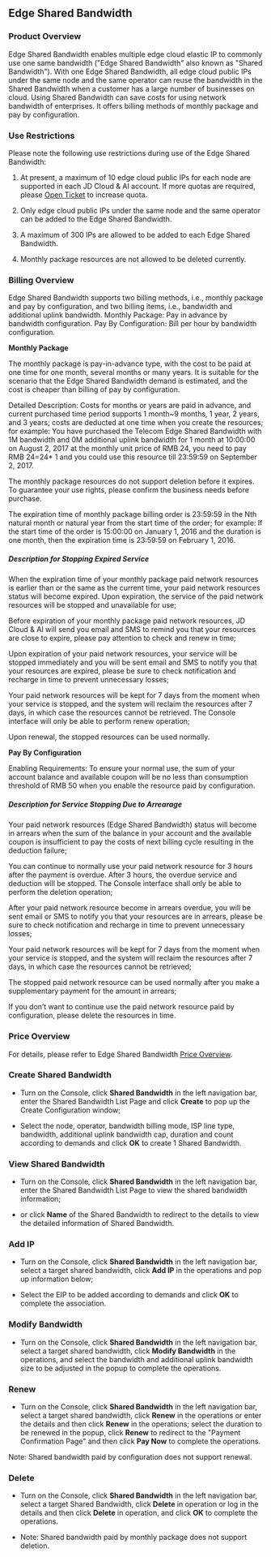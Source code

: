 ## Edge Shared Bandwidth

### Product Overview

Edge Shared Bandwidth enables multiple edge cloud elastic IP to commonly use one same bandwidth ("Edge Shared Bandwidth" also known as "Shared Bandwidth"). With one Edge Shared Bandwidth, all edge cloud public IPs under the same node and the same operator can reuse the bandwidth in the Shared Bandwidth when a customer has a large number of businesses on cloud.  Using Shared Bandwidth can save costs for using network bandwidth of enterprises. It offers billing methods of monthly package and pay by configuration.


### Use Restrictions

Please note the following use restrictions during use of the Edge Shared Bandwidth:

1. At present, a maximum of 10 edge cloud public IPs for each node are supported in each JD Cloud & AI account. If more quotas are required, please [Open Ticket](https://ticket.jdcloud.com/applyorder/submit) to increase quota.<br/>

2. Only edge cloud public IPs under the same node and the same operator can be added to the Edge Shared Bandwidth.<br/>

3. A maximum of 300 IPs are allowed to be added to each Edge Shared Bandwidth.<br/>

4. Monthly package resources are not allowed to be deleted currently.<br/>

### Billing Overview

Edge Shared Bandwidth supports two billing methods, i.e., monthly package and pay by configuration, and two billing items, i.e., bandwidth and additional uplink bandwidth. Monthly Package: Pay in advance by bandwidth configuration. Pay By Configuration: Bill per hour by bandwidth configuration.

**Monthly Package**

The monthly package is pay-in-advance type, with the cost to be paid at one time for one month, several months or many years. It is suitable for the scenario that the Edge Shared Bandwidth demand is estimated, and the cost is cheaper than billing of pay by configuration.

Detailed Description:
Costs for months or years are paid in advance, and current purchased time period supports 1 month~9 months, 1 year, 2 years, and 3 years; costs are deducted at one time when you create the resources; for example: You have purchased the Telecom Edge Shared Bandwidth with 1M bandwidth and 0M additional uplink bandwidth for 1 month at 10:00:00 on August 2, 2017 at the monthly unit price of RMB 24, you need to pay RMB 24=24* 1 and you could use this resource till 23:59:59 on September 2, 2017.

The monthly package resources do not support deletion before it expires. To guarantee your use rights, please confirm the business needs before purchase.

The expiration time of monthly package billing order is 23:59:59 in the Nth natural month or natural year from the start time of the order; for example: If the start time of the order is 15:00:00 on January 1, 2016 and the duration is one month, then the expiration time is 23:59:59 on February 1, 2016.

##### Description for Stopping Expired Service

When the expiration time of your monthly package paid network resources is earlier than or the same as the current time, your paid network resources status will become expired. Upon expiration, the service of the paid network resources will be stopped and unavailable for use;

Before expiration of your monthly package paid network resources, JD Cloud & AI will send you email and SMS to remind you that your resources are close to expire, please pay attention to check and renew in time;

Upon expiration of your paid network resources, your service will be stopped immediately and you will be sent email and SMS to notify you that your resources are expired, please be sure to check notification and recharge in time to prevent unnecessary losses;

Your paid network resources will be kept for 7 days from the moment when your service is stopped, and the system will reclaim the resources after 7 days, in which case the resources cannot be retrieved. The Console interface will only be able to perform renew operation;

Upon renewal, the stopped resources can be used normally.

**Pay By Configuration**

Enabling Requirements: To ensure your normal use, the sum of your account balance and available coupon will be no less than consumption threshold of RMB 50 when you enable the resource paid by configuration.

##### Description for Service Stopping Due to Arrearage

Your paid network resources (Edge Shared Bandwidth) status will become in arrears when the sum of the balance in your account and the available coupon is insufficient to pay the costs of next billing cycle resulting in the deduction failure;

You can continue to normally use your paid network resource for 3 hours after the payment is overdue. After 3 hours, the overdue service and deduction will be stopped. The Console interface shall only be able to perform the deletion operation;

After your paid network resource become in arrears overdue, you will be sent email or SMS to notify you that your resources are in arrears, please be sure to check notification and recharge in time to prevent unnecessary losses;

Your paid network resources will be kept for 7 days from the moment when your service is stopped, and the system will reclaim the resources after 7 days, in which case the resources cannot be retrieved;

The stopped paid network resource can be used normally after you make a supplementary payment for the amount in arrears;

If you don’t want to continue use the paid network resource paid by configuration, please delete the resources in time.

### Price Overview

For details, please refer to Edge Shared Bandwidth [Price Overview](../../Pricing/Price-Overview.md).

### Create Shared Bandwidth

- Turn on the Console, click **Shared Bandwidth** in the left navigation bar, enter the Shared Bandwidth List Page and click **Create** to pop up the Create Configuration window;<br/>

- Select the node, operator, bandwidth billing mode, ISP line type, bandwidth, additional uplink bandwidth cap, duration and count according to demands and click **OK** to create 1 Shared Bandwidth.<br/>

### View Shared Bandwidth

- Turn on the Console, click **Shared Bandwidth** in the left navigation bar, enter the Shared Bandwidth List Page to view the shared bandwidth information;<br/>

- or click **Name** of the Shared Bandwidth to redirect to the details to view the detailed information of Shared Bandwidth.<br/>


### Add IP

- Turn on the Console, click **Shared Bandwidth** in the left navigation bar, select a target shared bandwidth, click **Add IP** in the operations and pop up information below;<br/>

- Select the EIP to be added according to demands and click **OK** to complete the association.


### Modify Bandwidth

- Turn on the Console, click **Shared Bandwidth** in the left navigation bar, select a target shared bandwidth, click **Modify Bandwidth** in the operations, and select the bandwidth and additional uplink bandwidth size to be adjusted in the popup to complete the operations.<br/>

### Renew

- Turn on the Console, click **Shared Bandwidth** in the left navigation bar, select a target shared bandwidth, click **Renew** in the operations or enter the details and then click **Renew** in the operations; select the duration to be renewed in the popup, click **Renew** to redirect to the "Payment Confirmation Page" and then click **Pay Now** to complete the operations.<br/>

Note: Shared bandwidth paid by configuration does not support renewal.

### Delete

- Turn on the Console, click **Shared Bandwidth** in the left navigation bar, select a target Shared Bandwidth, click **Delete** in operation or log in the details and then click **Delete** in operation, and click **OK** to complete the operations.<br/>

- Note: Shared bandwidth paid by monthly package does not support deletion.
